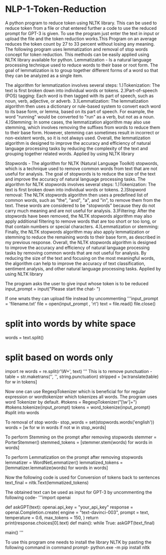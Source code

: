 # NLP-1-Token-Reduction
A python program to reduce token using NLTK library. This can be used to reduce token from a file or chat entered further a code to use the reduced prompt for GPT-3 is given.
To use the program just enter the text in input or upload the file and the token reduction works.This Program on an average reduces the token count by 27 to 33 percent without losing any meaning.
The following program uses lemmatization and removal of stop words concept for token reduction.
This methods can be easily applied using NLTK library available for python.
Lemmatization - Is a natural language processing technique used to reduce words to their base or root form. The goal of lemmatization is to group together different forms of a word so that they can be analyzed as a single item.

The algorithm for lemmatization involves several steps:
1.)Tokenization: The text is first broken down into individual words or tokens.
2.)Part-of-speech (POS) tagging: Each word is then tagged with its part of speech, such as noun, verb, adjective, or adverb.
3.)Lemmatization: The lemmatization algorithm then uses a dictionary or rule-based system to convert each word to its base form, or lemma, based on its part of speech. For example, the word "running" would be converted to "run" as a verb, but not as a noun.
4.)Stemming: In some cases, the lemmatization algorithm may also use stemming, which involves removing the suffixes from words to reduce them to their base form. However, stemming can sometimes result in incorrect or non-existent words, so it is not always used.
Overall, the lemmatization algorithm is designed to improve the accuracy and efficiency of natural language processing tasks by reducing the complexity of the text and grouping together related words.
Applied by using NLTK library

Stopwords - The algorithm for NLTK (Natural Language Toolkit) stopwords, which is a technique used to remove common words from text that are not useful for analysis. The goal of stopwords is to reduce the size of the text and improve the accuracy of natural language processing tasks.
The algorithm for NLTK stopwords involves several steps:
1.)Tokenization: The text is first broken down into individual words or tokens.
2.)Stopword removal: The NLTK stopwords algorithm then uses a predefined list of common words, such as "the", "and", "a", and "in", to remove them from the text. These words are considered to be "stopwords" because they do not carry much meaning and are not useful for analysis.
3.)Filtering: After the stopwords have been removed, the NLTK stopwords algorithm may also apply additional filtering to remove words that are too short or too long, or that contain numbers or special characters.
4.)Lemmatization or stemming: Finally, the NLTK stopwords algorithm may also apply lemmatization or stemming to reduce the remaining words to their base form, as described in my previous response.
Overall, the NLTK stopwords algorithm is designed to improve the accuracy and efficiency of natural language processing tasks by removing common words that are not useful for analysis. By reducing the size of the text and focusing on the most meaningful words, the algorithm can help to improve the accuracy of text classification, sentiment analysis, and other natural language processing tasks.
Applied by using NLTK library

The program asks the user to give input whose token is to be reduced 
input_prompt = input("Please start the chat- ")

If one wnats they can upload file instead by uncommenting
'''input_prompt = 'filename.txt'
file = open(input_prompt , 'rt')
text = file.read()
file.close()
# split into words by white space
words = text.split()
# split based on words only
import re
words = re.split(r'\W+', text)
'''
This is to remove punctuation -
table = str.maketrans('', '', string.punctuation)
stripped = [w.translate(table) for w in tokens]

Now one can use RegexpTokenizer which is beneficial for for regular expression or wordtokenizer which tokenizes all words. The program uses word Tokenizer by default.
#tokens = RegexpTokenizer("[\w']+")
#tokens.tokenize(input_prompt)
tokens = word_tokenize(input_prompt)  #split into words

To removal of stop words-
stop_words = set(stopwords.words('english'))
words = [w for w in words if not w in stop_words]

To perform Stemming on the prompt after removing stopwords
stemmer = PorterStemmer()
stemmed_tokens = [stemmer.stem(words) for words in words]

To perform Lemmatization on the prompt after removing stopwords
lemmatizer = WordNetLemmatizer()
lemmatized_tokens = [lemmatizer.lemmatize(words) for words in words]

Now the following code is used for Conversion of tokens back to sentences
text_final = nltk.Text(lemmatized_tokens)

The obtained text can be used as input for GPT-3 by uncommenting the following code-
'''import openai

def askGPT(text):
    openai.api_key = "your_api_key"
    response = openai.Completion.create(
        engine = "text-davinci-003",
        prompt = text,
        temperature = 0.6,
        max_tokens = 150,
    )
    return print(response.choices[0].text)
def main():
    while True:
        askGPT(text_final)

main()
'''

To use this program one needs to install the library NLTK by pasting the following command in command prompt-
python.exe -m pip install nltk
